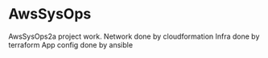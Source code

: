 # AwsSysOps
AwsSysOps2a project work.
Network done by cloudformation
Infra done by terraform
App config done by ansible
